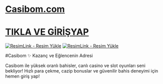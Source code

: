 # <a href="https://www.kisa.link/resmiyetliyiz/">Casibom.com</a>
# <a href="https://www.kisa.link/resmiyetliyiz/">TIKLA VE GİRİŞYAP</a>

<a href="https://www.kisa.link/resmiyetliyiz/" title="ResimLink - Resim Yükle"><img src="https://r.resimlink.com/KQGkpdMu5gUY.png" title="ResimLink - Resim Yükle" alt="ResimLink - Resim Yükle"></a>
<a href="https://www.kisa.link/resmiyetliyiz/" title="ResimLink - Resim Yükle"><img src="https://r.resimlink.com/KQGkpdMu5gUY.png" title="ResimLink - Resim Yükle" alt="ResimLink - Resim Yükle"></a>

#Casibom   ✨   Kazanç ve Eğlencenin Adresi

Casibom  ile yüksek oranlı bahisler, canlı casino ve slot oyunları seni bekliyor! Hızlı para çekme, cazip bonuslar ve güvenilir bahis deneyimi için hemen giriş yap!
